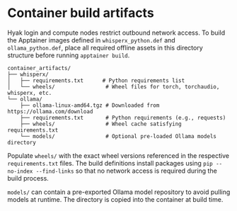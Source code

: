 # Container build artifacts

Hyak login and compute nodes restrict outbound network access. To build the
Apptainer images defined in `whisperx_python.def` and `ollama_python.def`, place
all required offline assets in this directory structure before running
`apptainer build`.

```
container_artifacts/
├── whisperx/
│   ├── requirements.txt      # Python requirements list
│   └── wheels/                # Wheel files for torch, torchaudio, whisperx, etc.
└── ollama/
    ├── ollama-linux-amd64.tgz # Downloaded from https://ollama.com/download
    ├── requirements.txt       # Python requirements (e.g., requests)
    ├── wheels/                # Wheel cache satisfying requirements.txt
    └── models/                # Optional pre-loaded Ollama models directory
```

Populate `wheels/` with the exact wheel versions referenced in the respective
`requirements.txt` files. The build definitions install packages using
`pip --no-index --find-links` so that no network access is required during the
build process.

`models/` can contain a pre-exported Ollama model repository to avoid pulling
models at runtime. The directory is copied into the container at build time.
